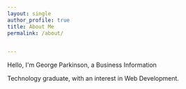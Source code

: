 ```yaml
---
layout: single
author_profile: true
title: About Me
permalink: /about/


---
```


<link rel="stylesheet" href="/assets/css/style.css">

<div class="css-typing">
  <p>Hello, I'm George Parkinson, a Business Information<br></p>
  <p>Technology graduate, with an interest in Web Development.</p>
</div>















